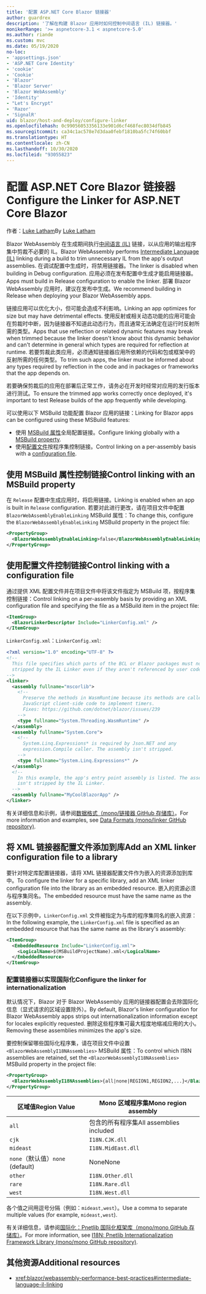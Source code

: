 ```yaml
---
title: '配置 ASP.NET Core Blazor 链接器'
author: guardrex
description: '了解在构建 Blazor 应用时如何控制中间语言 (IL) 链接器。'
monikerRange: '>= aspnetcore-3.1 < aspnetcore-5.0'
ms.author: riande
ms.custom: mvc
ms.date: 05/19/2020
no-loc:
- 'appsettings.json'
- 'ASP.NET Core Identity'
- 'cookie'
- 'Cookie'
- 'Blazor'
- 'Blazor Server'
- 'Blazor WebAssembly'
- 'Identity'
- "Let's Encrypt"
- 'Razor'
- 'SignalR'
uid: blazor/host-and-deploy/configure-linker
ms.openlocfilehash: 0c99056053356133e901d6cf468fec8034dfb845
ms.sourcegitcommit: ca34c1ac578e7d3daa0febf1810ba5fc74f60bbf
ms.translationtype: HT
ms.contentlocale: zh-CN
ms.lasthandoff: 10/30/2020
ms.locfileid: "93055823"
---
```

# <a name="configure-the-linker-for-aspnet-core-no-locblazor"></a><span data-ttu-id="0c8bd-103">配置 ASP.NET Core Blazor 链接器</span><span class="sxs-lookup"><span data-stu-id="0c8bd-103">Configure the Linker for ASP.NET Core Blazor</span></span>

<span data-ttu-id="0c8bd-104">作者：[Luke Latham](https://github.com/guardrex)</span><span class="sxs-lookup"><span data-stu-id="0c8bd-104">By [Luke Latham](https://github.com/guardrex)</span></span>

<span data-ttu-id="0c8bd-105">Blazor WebAssembly 在生成期间执行[中间语言 (IL)](/dotnet/standard/managed-code#intermediate-language--execution) 链接，以从应用的输出程序集中剪裁不必要的 IL。</span><span class="sxs-lookup"><span data-stu-id="0c8bd-105">Blazor WebAssembly performs [Intermediate Language (IL)](/dotnet/standard/managed-code#intermediate-language--execution) linking during a build to trim unnecessary IL from the app's output assemblies.</span></span> <span data-ttu-id="0c8bd-106">在调试配置中生成时，将禁用链接器。</span><span class="sxs-lookup"><span data-stu-id="0c8bd-106">The linker is disabled when building in Debug configuration.</span></span> <span data-ttu-id="0c8bd-107">应用必须在发布配置中生成才能启用链接器。</span><span class="sxs-lookup"><span data-stu-id="0c8bd-107">Apps must build in Release configuration to enable the linker.</span></span> <span data-ttu-id="0c8bd-108">部署 Blazor WebAssembly 应用时，建议在发布中生成。</span><span class="sxs-lookup"><span data-stu-id="0c8bd-108">We recommend building in Release when deploying your Blazor WebAssembly apps.</span></span> 

<span data-ttu-id="0c8bd-109">链接应用可以优化大小，但可能会造成不利影响。</span><span class="sxs-lookup"><span data-stu-id="0c8bd-109">Linking an app optimizes for size but may have detrimental effects.</span></span> <span data-ttu-id="0c8bd-110">使用反射或相关动态功能的应用可能会在剪裁时中断，因为链接器不知道此动态行为，而且通常无法确定在运行时反射所需的类型。</span><span class="sxs-lookup"><span data-stu-id="0c8bd-110">Apps that use reflection or related dynamic features may break when trimmed because the linker doesn't know about this dynamic behavior and can't determine in general which types are required for reflection at runtime.</span></span> <span data-ttu-id="0c8bd-111">若要剪裁此类应用，必须通知链接器应用所依赖的代码和包或框架中的反射所需的任何类型。</span><span class="sxs-lookup"><span data-stu-id="0c8bd-111">To trim such apps, the linker must be informed about any types required by reflection in the code and in packages or frameworks that the app depends on.</span></span>

<span data-ttu-id="0c8bd-112">若要确保剪裁后的应用在部署后正常工作，请务必在开发时经常对应用的发行版本进行测试。</span><span class="sxs-lookup"><span data-stu-id="0c8bd-112">To ensure the trimmed app works correctly once deployed, it's important to test Release builds of the app frequently while developing.</span></span>

<span data-ttu-id="0c8bd-113">可以使用以下 MSBuild 功能配置 Blazor 应用的链接：</span><span class="sxs-lookup"><span data-stu-id="0c8bd-113">Linking for Blazor apps can be configured using these MSBuild features:</span></span>

* <span data-ttu-id="0c8bd-114">使用 [MSBuild 属性](#control-linking-with-an-msbuild-property)全局配置链接。</span><span class="sxs-lookup"><span data-stu-id="0c8bd-114">Configure linking globally with a [MSBuild property](#control-linking-with-an-msbuild-property).</span></span>
* <span data-ttu-id="0c8bd-115">使用[配置文件](#control-linking-with-a-configuration-file)按程序集控制链接。</span><span class="sxs-lookup"><span data-stu-id="0c8bd-115">Control linking on a per-assembly basis with a [configuration file](#control-linking-with-a-configuration-file).</span></span>

## <a name="control-linking-with-an-msbuild-property"></a><span data-ttu-id="0c8bd-116">使用 MSBuild 属性控制链接</span><span class="sxs-lookup"><span data-stu-id="0c8bd-116">Control linking with an MSBuild property</span></span>

<span data-ttu-id="0c8bd-117">在 `Release` 配置中生成应用时，将启用链接。</span><span class="sxs-lookup"><span data-stu-id="0c8bd-117">Linking is enabled when an app is built in `Release` configuration.</span></span> <span data-ttu-id="0c8bd-118">若要对此进行更改，请在项目文件中配置 `BlazorWebAssemblyEnableLinking` MSBuild 属性：</span><span class="sxs-lookup"><span data-stu-id="0c8bd-118">To change this, configure the `BlazorWebAssemblyEnableLinking` MSBuild property in the project file:</span></span>

```xml
<PropertyGroup>
  <BlazorWebAssemblyEnableLinking>false</BlazorWebAssemblyEnableLinking>
</PropertyGroup>
```

## <a name="control-linking-with-a-configuration-file"></a><span data-ttu-id="0c8bd-119">使用配置文件控制链接</span><span class="sxs-lookup"><span data-stu-id="0c8bd-119">Control linking with a configuration file</span></span>

<span data-ttu-id="0c8bd-120">通过提供 XML 配置文件并在项目文件中将该文件指定为 MSBuild 项，按程序集控制链接：</span><span class="sxs-lookup"><span data-stu-id="0c8bd-120">Control linking on a per-assembly basis by providing an XML configuration file and specifying the file as a MSBuild item in the project file:</span></span>

```xml
<ItemGroup>
  <BlazorLinkerDescriptor Include="LinkerConfig.xml" />
</ItemGroup>
```

<span data-ttu-id="0c8bd-121">`LinkerConfig.xml`：</span><span class="sxs-lookup"><span data-stu-id="0c8bd-121">`LinkerConfig.xml`:</span></span>

```xml
<?xml version="1.0" encoding="UTF-8" ?>
<!--
  This file specifies which parts of the BCL or Blazor packages must not be
  stripped by the IL Linker even if they aren't referenced by user code.
-->
<linker>
  <assembly fullname="mscorlib">
    <!--
      Preserve the methods in WasmRuntime because its methods are called by 
      JavaScript client-side code to implement timers.
      Fixes: https://github.com/dotnet/blazor/issues/239
    -->
    <type fullname="System.Threading.WasmRuntime" />
  </assembly>
  <assembly fullname="System.Core">
    <!--
      System.Linq.Expressions* is required by Json.NET and any 
      expression.Compile caller. The assembly isn't stripped.
    -->
    <type fullname="System.Linq.Expressions*" />
  </assembly>
  <!--
    In this example, the app's entry point assembly is listed. The assembly
    isn't stripped by the IL Linker.
  -->
  <assembly fullname="MyCoolBlazorApp" />
</linker>
```

<span data-ttu-id="0c8bd-122">有关详细信息和示例，请参阅[数据格式（mono/链接器 GitHub 存储库）](https://github.com/mono/linker/blob/master/docs/data-formats.md)。</span><span class="sxs-lookup"><span data-stu-id="0c8bd-122">For more information and examples, see [Data Formats (mono/linker GitHub repository)](https://github.com/mono/linker/blob/master/docs/data-formats.md).</span></span>

## <a name="add-an-xml-linker-configuration-file-to-a-library"></a><span data-ttu-id="0c8bd-123">将 XML 链接器配置文件添加到库</span><span class="sxs-lookup"><span data-stu-id="0c8bd-123">Add an XML linker configuration file to a library</span></span>

<span data-ttu-id="0c8bd-124">要针对特定库配置链接器，请将 XML 链接器配置文件作为嵌入的资源添加到库中。</span><span class="sxs-lookup"><span data-stu-id="0c8bd-124">To configure the linker for a specific library, add an XML linker configuration file into the library as an embedded resource.</span></span> <span data-ttu-id="0c8bd-125">嵌入的资源必须与程序集同名。</span><span class="sxs-lookup"><span data-stu-id="0c8bd-125">The embedded resource must have the same name as the assembly.</span></span>

<span data-ttu-id="0c8bd-126">在以下示例中，`LinkerConfig.xml` 文件被指定为与库的程序集同名的嵌入资源：</span><span class="sxs-lookup"><span data-stu-id="0c8bd-126">In the following example, the `LinkerConfig.xml` file is specified as an embedded resource that has the same name as the library's assembly:</span></span>

```xml
<ItemGroup>
  <EmbeddedResource Include="LinkerConfig.xml">
    <LogicalName>$(MSBuildProjectName).xml</LogicalName>
  </EmbeddedResource>
</ItemGroup>
```

### <a name="configure-the-linker-for-internationalization"></a><span data-ttu-id="0c8bd-127">配置链接器以实现国际化</span><span class="sxs-lookup"><span data-stu-id="0c8bd-127">Configure the linker for internationalization</span></span>

<span data-ttu-id="0c8bd-128">默认情况下，Blazor 对于 Blazor WebAssembly 应用的链接器配置会去除国际化信息（显式请求的区域设置除外）。</span><span class="sxs-lookup"><span data-stu-id="0c8bd-128">By default, Blazor's linker configuration for Blazor WebAssembly apps strips out internationalization information except for locales explicitly requested.</span></span> <span data-ttu-id="0c8bd-129">删除这些程序集可最大程度地缩减应用的大小。</span><span class="sxs-lookup"><span data-stu-id="0c8bd-129">Removing these assemblies minimizes the app's size.</span></span>

<span data-ttu-id="0c8bd-130">要控制保留哪些国际化程序集，请在项目文件中设置 `<BlazorWebAssemblyI18NAssemblies>` MSBuild 属性：</span><span class="sxs-lookup"><span data-stu-id="0c8bd-130">To control which I18N assemblies are retained, set the `<BlazorWebAssemblyI18NAssemblies>` MSBuild property in the project file:</span></span>

```xml
<PropertyGroup>
  <BlazorWebAssemblyI18NAssemblies>{all|none|REGION1,REGION2,...}</BlazorWebAssemblyI18NAssemblies>
</PropertyGroup>
```

| <span data-ttu-id="0c8bd-131">区域值</span><span class="sxs-lookup"><span data-stu-id="0c8bd-131">Region Value</span></span>     | <span data-ttu-id="0c8bd-132">Mono 区域程序集</span><span class="sxs-lookup"><span data-stu-id="0c8bd-132">Mono region assembly</span></span>    |
| ---------------- | ----------------------- |
| `all`            | <span data-ttu-id="0c8bd-133">包含的所有程序集</span><span class="sxs-lookup"><span data-stu-id="0c8bd-133">All assemblies included</span></span> |
| `cjk`            | `I18N.CJK.dll`          |
| `mideast`        | `I18N.MidEast.dll`      |
| <span data-ttu-id="0c8bd-134">`none`（默认值）</span><span class="sxs-lookup"><span data-stu-id="0c8bd-134">`none` (default)</span></span> | <span data-ttu-id="0c8bd-135">None</span><span class="sxs-lookup"><span data-stu-id="0c8bd-135">None</span></span>                    |
| `other`          | `I18N.Other.dll`        |
| `rare`           | `I18N.Rare.dll`         |
| `west`           | `I18N.West.dll`         |

<span data-ttu-id="0c8bd-136">各个值之间用逗号分隔（例如：`mideast,west`）。</span><span class="sxs-lookup"><span data-stu-id="0c8bd-136">Use a comma to separate multiple values (for example, `mideast,west`).</span></span>

<span data-ttu-id="0c8bd-137">有关详细信息，请参阅[国际化：Pnetlib 国际化框架库（mono/mono GitHub 存储库）](https://github.com/mono/mono/tree/master/mcs/class/I18N)。</span><span class="sxs-lookup"><span data-stu-id="0c8bd-137">For more information, see [I18N: Pnetlib Internationalization Framework Library (mono/mono GitHub repository)](https://github.com/mono/mono/tree/master/mcs/class/I18N).</span></span>

## <a name="additional-resources"></a><span data-ttu-id="0c8bd-138">其他资源</span><span class="sxs-lookup"><span data-stu-id="0c8bd-138">Additional resources</span></span>

* <xref:blazor/webassembly-performance-best-practices#intermediate-language-il-linking>
